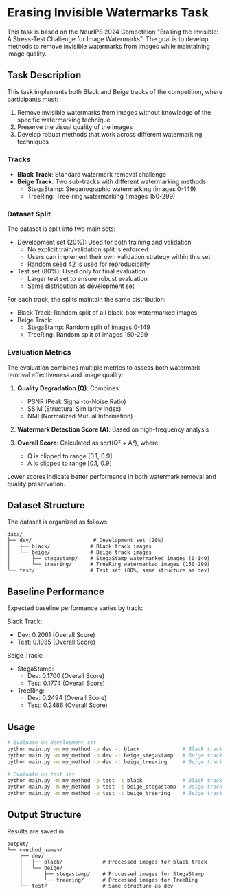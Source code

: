 # Erasing Invisible Watermarks Task

This task is based on the NeurIPS 2024 Competition "Erasing the Invisible: A Stress-Test Challenge for Image Watermarks". The goal is to develop methods to remove invisible watermarks from images while maintaining image quality.

## Task Description

This task implements both Black and Beige tracks of the competition, where participants must:
1. Remove invisible watermarks from images without knowledge of the specific watermarking technique
2. Preserve the visual quality of the images
3. Develop robust methods that work across different watermarking techniques

### Tracks
- **Black Track**: Standard watermark removal challenge
- **Beige Track**: Two sub-tracks with different watermarking methods
  - StegaStamp: Steganographic watermarking (images 0-149)
  - TreeRing: Tree-ring watermarking (images 150-299)

### Dataset Split
The dataset is split into two main sets:
- Development set (20%): Used for both training and validation
  - No explicit train/validation split is enforced
  - Users can implement their own validation strategy within this set
  - Random seed 42 is used for reproducibility
- Test set (80%): Used only for final evaluation
  - Larger test set to ensure robust evaluation
  - Same distribution as development set

For each track, the splits maintain the same distribution:
- Black Track: Random split of all black-box watermarked images
- Beige Track:
  - StegaStamp: Random split of images 0-149
  - TreeRing: Random split of images 150-299

### Evaluation Metrics
The evaluation combines multiple metrics to assess both watermark removal effectiveness and image quality:

1. **Quality Degradation (Q)**: Combines:
   - PSNR (Peak Signal-to-Noise Ratio)
   - SSIM (Structural Similarity Index)
   - NMI (Normalized Mutual Information)

2. **Watermark Detection Score (A)**: Based on high-frequency analysis

3. **Overall Score**: Calculated as sqrt(Q² + A²), where:
   - Q is clipped to range [0.1, 0.9]
   - A is clipped to range [0.1, 0.9]

Lower scores indicate better performance in both watermark removal and quality preservation.

## Dataset Structure

The dataset is organized as follows:

```
data/
├── dev/                    # Development set (20%)
│   ├── black/             # Black track images
│   └── beige/             # Beige track images
│       ├── stegastamp/    # StegaStamp watermarked images (0-149)
│       └── treering/      # TreeRing watermarked images (150-299)
└── test/                  # Test set (80%, same structure as dev)
```

## Baseline Performance

Expected baseline performance varies by track:

Black Track:
- Dev: 0.2061 (Overall Score)
- Test: 0.1935 (Overall Score)

Beige Track:
- StegaStamp:
  - Dev: 0.1700 (Overall Score)
  - Test: 0.1774 (Overall Score)
- TreeRing:
  - Dev: 0.2494 (Overall Score)
  - Test: 0.2486 (Overall Score)

## Usage

```bash
# Evaluate on development set
python main.py -m my_method -p dev -t black              # Black track
python main.py -m my_method -p dev -t beige_stegastamp   # Beige track (StegaStamp)
python main.py -m my_method -p dev -t beige_treering     # Beige track (TreeRing)

# Evaluate on test set
python main.py -m my_method -p test -t black             # Black track
python main.py -m my_method -p test -t beige_stegastamp  # Beige track (StegaStamp)
python main.py -m my_method -p test -t beige_treering    # Beige track (TreeRing)
```

## Output Structure

Results are saved in:
```
output/
└── <method_name>/
    ├── dev/
    │   ├── black/             # Processed images for black track
    │   └── beige/
    │       ├── stegastamp/    # Processed images for StegaStamp
    │       └── treering/      # Processed images for TreeRing
    └── test/                  # Same structure as dev
```

